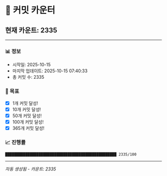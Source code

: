 # 🔢 커밋 카운터

## 현재 카운트: 2335

---

### 📊 정보
- 시작일: 2025-10-15
- 마지막 업데이트: 2025-10-15 07:40:33
- 총 커밋 수: 2335

### 🎯 목표
- [x] 1개 커밋 달성!
- [x] 10개 커밋 달성!
- [x] 50개 커밋 달성!
- [x] 100개 커밋 달성!
- [x] 365개 커밋 달성!

### 📈 진행률
```
██████████████████████████████████████████████████ 2335/100
```

---
*자동 생성됨 - 카운트: 2335*
